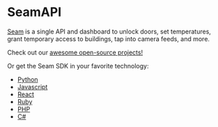 # SeamAPI

[Seam](https://seam.co) is a single API and dashboard to unlock doors, set temperatures, grant temporary access to buildings,
tap into camera feeds, and more.

Check out our [awesome open-source projects!](https://github.com/seamapi/awesome-seam)

Or get the Seam SDK in your favorite technology:

* [Python](https://github.com/seamapi/python)
* [Javascript](https://github.com/seamapi/javascript)
* [React](https://github.com/seamapi/react)
* [Ruby](https://github.com/seamapi/ruby)
* [PHP](https://github.com/seamapi/php)
* [C#](https://github.com/seamapi/csharp)
